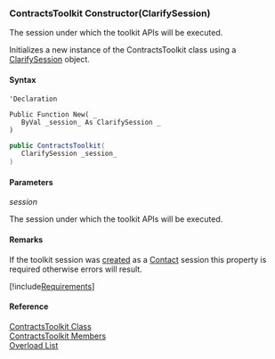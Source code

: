 ﻿### ContractsToolkit Constructor(ClarifySession)

The session under which the toolkit APIs will be executed.

Initializes a new instance of the ContractsToolkit class using a [ClarifySession](fcSDK~FChoice.Foundation.Clarify.ClarifySession.md) object.

#### Syntax

```vbnet
'Declaration

Public Function New( _
   ByVal _session_ As ClarifySession _
)
```

```csharp
public ContractsToolkit( 
   ClarifySession _session_
)
```

#### Parameters

_session_

The session under which the toolkit APIs will be executed.

#### Remarks

If the toolkit session was [created](fcSDK~FChoice.Foundation.Clarify.ClarifyApplication~CreateSession(String,String,ClarifyLoginType).md) as a [Contact](fcSDK~FChoice.Foundation.Clarify.ClarifyLoginType.md) session this property is required otherwise errors will result.

[!include[Requirements](../partials/requirements.md)]

#### Reference

[ContractsToolkit Class](FChoice.Toolkits.Clarify~FChoice.Toolkits.Clarify.Contracts.ContractsToolkit.md)  
[ContractsToolkit Members](FChoice.Toolkits.Clarify~FChoice.Toolkits.Clarify.Contracts.ContractsToolkit_members.md)  
[Overload List](FChoice.Toolkits.Clarify~FChoice.Toolkits.Clarify.Contracts.ContractsToolkit~_ctor.md)